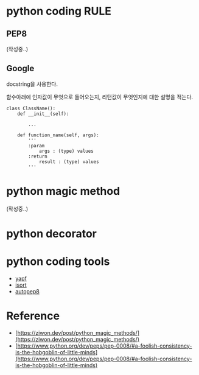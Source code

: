 # python coding RULE
## PEP8

(작성중..)

## Google
docstring을 사용한다.

함수아래에 인자값이 무엇으로 들어오는지, 리턴값이 무엇인지에 대한 설명을 적는다.

```
class ClassName():
    def __init__(self):

        ...

    def function_name(self, args):
        '''
        :param
            args : (type) values
        :return
            result : (type) values
        '''
```

# python magic method

(작성중..)

# python decorator

# python coding tools
- [yapf](https://github.com/google/yapf)
- [isort](https://github.com/timothycrosley/isort)
- [autopep8](https://github.com/hhatto/autopep8)

# Reference
- [https://ziwon.dev/post/python_magic_methods/](https://ziwon.dev/post/python_magic_methods/)
- [https://www.python.org/dev/peps/pep-0008/#a-foolish-consistency-is-the-hobgoblin-of-little-minds](https://www.python.org/dev/peps/pep-0008/#a-foolish-consistency-is-the-hobgoblin-of-little-minds)